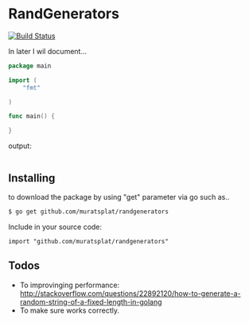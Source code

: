 RandGenerators
=============
[![Build Status](https://travis-ci.org/muratsplat/randgenerators.svg)](https://travis-ci.org/muratsplat/randgenerators)


In later I wil document...



```go
package main

import (
	"fmt"

)

func main() {

}
```

output:
```sh
```
Installing
----------
 to download the package by using "get" parameter via go such as..
```sh
$ go get github.com/muratsplat/randgenerators
```
Include in your source code:

    import "github.com/muratsplat/randgenerators"

Todos
-----
 - To improvinging performance: http://stackoverflow.com/questions/22892120/how-to-generate-a-random-string-of-a-fixed-length-in-golang
 - To make sure works correctly.
